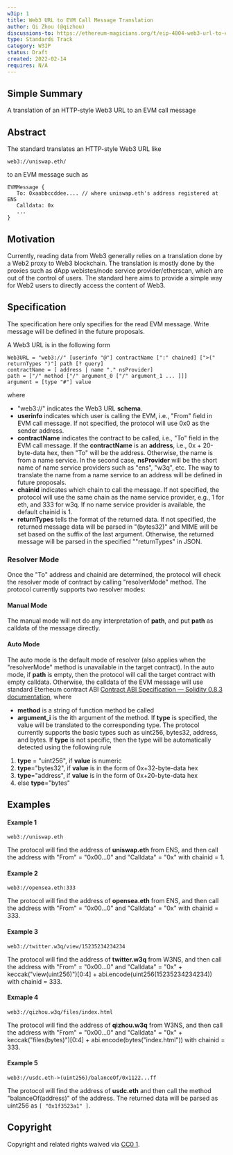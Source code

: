 ```yaml
---
w3ip: 1
title: Web3 URL to EVM Call Message Translation
author: Qi Zhou (@qizhou)
discussions-to: https://ethereum-magicians.org/t/eip-4804-web3-url-to-evm-call-message-translation/8300
type: Standards Track
category: W3IP
status: Draft
created: 2022-02-14
requires: N/A
---
```


## Simple Summary

A translation of an HTTP-style Web3 URL to an EVM call message

## Abstract

The standard translates an HTTP-style Web3 URL like

```
web3://uniswap.eth/
```

to an EVM message such as

```
EVMMessage {
   To: 0xaabbccddee.... // where uniswap.eth's address registered at ENS
   Calldata: 0x
   ...
}
```

## Motivation

Currently, reading data from Web3 generally relies on a translation done by a Web2 proxy to Web3 blockchain. The translation is mostly done by the proxies such as dApp webistes/node service provider/etherscan, which are out of the control of users. The standard here aims to provide a simple way for Web2 users to directly access the content of Web3.

## Specification

The specification here only specifies for the read EVM message. Write message will be defined in the future proposals.

A Web3 URL is in the following form

```
Web3URL = "web3://" [userinfo "@"] contractName [":" chained] [">(" returnTypes ")"] path [? query]
contractName = [ address | name "." nsProvider]
path = ["/" method ["/" argument_0 ["/" argument_1 ... ]]]
argument = [type "#"] value
```

where

- "web3://" indicates the Web3 URL **schema**.
- **userinfo** indicates which user is calling the EVM, i.e., "From" field in EVM call message. If not specified, the protocol will use 0x0 as the sender address.
- **contractName** indicates the contract to be called, i.e., "To" field in the EVM call message. If the **contractName** is an **address**, i.e., 0x + 20-byte-data hex, then "To" will be the address. Otherwise, the name is from a name service. In the second case, **nsProvider** will be the short name of name service providers such as "ens", "w3q", etc. The way to translate the name from a name service to an address will be defined in future proposals.
- **chainid** indicates which chain to call the message. If not specified, the protocol will use the same chain as the name service provider, e.g., 1 for eth, and 333 for w3q. If no name service provider is available, the default chainid is 1.
- **returnTypes** tells the format of the returned data. If not specified, the returned message data will be parsed in "(bytes32)" and MIME will be set based on the suffix of the last argument. Otherwise, the returned message will be parsed in the specified ""returnTypes" in JSON.

### Resolver Mode

Once the "To" address and chainid are determined, the protocol will check the resolver mode of contract by calling "resolverMode" method. The protocol currently supports two resolver modes:

#### Manual Mode

The manual mode will not do any interpretation of **path**, and put **path** as calldata of the message directly.

#### Auto Mode

The auto mode is the default mode of resolver (also applies when the "resolverMode" method is unavailable in the target contract). In the auto mode, if **path** is empty, then the protocol will call the target contract with empty calldata. Otherwise, the calldata of the EVM message will use standard Eterheum contract ABI [Contract ABI Specification — Solidity 0.8.3 documentation](https://docs.soliditylang.org/en/v0.8.3/abi-spec.html), where

- **method** is a string of function method be called
- **argument_i** is the ith argument of the method. If **type** is specified, the value will be translated to the corresponding type. The protocol currently supports the basic types such as uint256, bytes32, address, and bytes. If **type** is not specific, then the type will be automatically detected using the following rule

1. **type** = "uint256", if **value** is numeric
2. **type**="bytes32", if **value** is in the form of 0x+32-byte-data hex
3. **type**="address", if **value** is in the form of 0x+20-byte-data hex
4. else **type**="bytes"

## Examples

#### Example 1

```
web3://uniswap.eth
```

The protocol will find the address of **uniswap.eth** from ENS, and then call the address with "From" = "0x00…0" and "Calldata" = "0x" with chainid = 1.

#### Example 2

```
web3://opensea.eth:333
```

The protocol will find the address of **opensea.eth** from ENS, and then call the address with "From" = "0x00…0" and "Calldata" = "0x" with chainid = 333.

#### Example 3

```
web3://twitter.w3q/view/15235234234234
```

The protocol will find the address of **twitter.w3q** from W3NS, and then call the address with "From" = "0x00…0" and "Calldata" = "0x" + keccak("view(uint256)")[0:4] + abi.encode(uint256(15235234234234)) with chainid = 333.

#### Exmaple 4

```
web3://qizhou.w3q/files/index.html
```

The protocol will find the address of **qizhou.w3q** from W3NS, and then call the address with "From" = "0x00…0" and "Calldata" = "0x" + keccak("files(bytes)")[0:4] + abi.encode(bytes("index.html")) with chainid = 333.

#### Example 5

```
web3://usdc.eth->(uint256)/balanceOf/0x1122...ff
```

The protocol will find the address of **usdc.eth** and then call the method "balanceOf(address)" of the address. The returned data will be parsed as uint256 as `[ "0x1f3523a1" ]`.

## Copyright

Copyright and related rights waived via [CC0 1](https://creativecommons.org/publicdomain/zero/1.0/).
